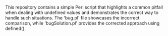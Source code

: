 This repository contains a simple Perl script that highlights a common pitfall when dealing with undefined values and demonstrates the correct way to handle such situations. The 'bug.pl' file showcases the incorrect comparison, while 'bugSolution.pl' provides the corrected approach using defined().